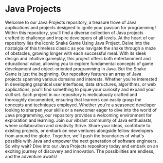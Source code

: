 # Java Projects
 Welcome to our Java Projects repository, a treasure trove of Java applications and projects designed to ignite your passion for programming! Within this repository, you'll find a diverse collection of Java projects crafted to challenge and inspire developers of all levels.  At the heart of our repository lies the iconic Snake Game Using Java Project. Delve into the nostalgia of this timeless classic as you navigate the snake through a maze of obstacles, growing longer with each successful meal. With its sleek design and intuitive gameplay, this project offers both entertainment and educational value, allowing you to explore fundamental concepts of game development and object-oriented programming in Java.  But the Snake Game is just the beginning. Our repository features an array of Java projects spanning various domains and interests. Whether you're interested in developing graphical user interfaces, data structures, algorithms, or web applications, you'll find something to pique your curiosity and expand your skill set.  Each project in our repository is meticulously crafted and thoroughly documented, ensuring that learners can easily grasp the concepts and techniques employed. Whether you're a seasoned developer looking to sharpen your skills or a newcomer eager to dive into the world of Java programming, our repository provides a welcoming environment for exploration and learning.  Join our vibrant community of Java enthusiasts, where collaboration and creativity thrive. Share your ideas, contribute to existing projects, or embark on new ventures alongside fellow developers from around the globe. Together, we'll push the boundaries of what's possible with Java and empower the next generation of software engineers.  So why wait? Dive into our Java Projects repository today and embark on an exciting journey of discovery and innovation. The possibilities are endless, and the adventure awaits!
